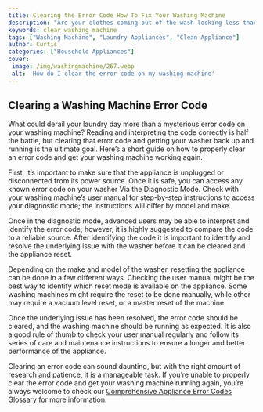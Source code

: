 ```yaml
---
title: Clearing the Error Code How To Fix Your Washing Machine
description: "Are your clothes coming out of the wash looking less than clean Learn how to diagnose and fix your washing machine in this helpful guide Get the facts on error codes and get your clothes looking new again"
keywords: clear washing machine
tags: ["Washing Machine", "Laundry Appliances", "Clean Appliance"]
author: Curtis
categories: ["Household Appliances"]
cover: 
 image: /img/washingmachine/267.webp
 alt: 'How do I clear the error code on my washing machine'
---
```

## Clearing a Washing Machine Error Code

What could derail your laundry day more than a mysterious error code on your washing machine? Reading and interpreting the code correctly is half the battle, but clearing that error code and getting your washer back up and running is the ultimate goal. Here’s a short guide on how to properly clear an error code and get your washing machine working again. 

First, it’s important to make sure that the appliance is unplugged or disconnected from its power source. Once it is safe, you can access any known error code on your washer Via the Diagnostic Mode. Check with your washing machine’s user manual for step-by-step instructions to access your diagnostic mode; the instructions will differ by model and make. 

Once in the diagnostic mode, advanced users may be able to interpret and identify the error code; however, it is highly suggested to compare the code to a reliable source. After identifying the code it is important to identify and resolve the underlying issue with the washer before it can be cleared and the appliance reset. 

Depending on the make and model of the washer, resetting the appliance can be done in a few different ways. Checking the user manual might be the best way to identify which reset mode is available on the appliance. Some washing machines might require the reset to be done manually, while other may require a vacuum level reset, or a master reset of the machine. 

Once the underlying issue has been resolved, the error code should be cleared, and the washing machine should be running as expected. It is also a good rule of thumb to check your user manual regularly and follow its series of care and maintenance instructions to ensure a longer and better performance of the appliance. 

Clearing an error code can sound daunting, but with the right amount of research and patience, it is a manageable task. If you’re unable to properly clear the error code and get your washing machine running again, you’re always welcome to check our [Comprehensive Appliance Error Codes Glossary](./error-codes/) for more information.
